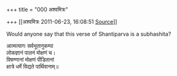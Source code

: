 +++
title = "000 अश्वमित्रः"

+++
[[अश्वमित्रः	2011-06-23, 16:08:51 [Source](https://groups.google.com/g/samskrita/c/-Tq7pGXoyYk)]]



Would anyone say that this verse of Shantiparva is a subhashita?

आत्मत्यागः सर्वभूतानुकम्पा  
लोकज्ञानं पालनं मोक्षणं च।  
विषण्णानां मोक्षणं पीडितानां  
क्षात्रे धर्मे विद्यते पार्थिवानाम्॥

